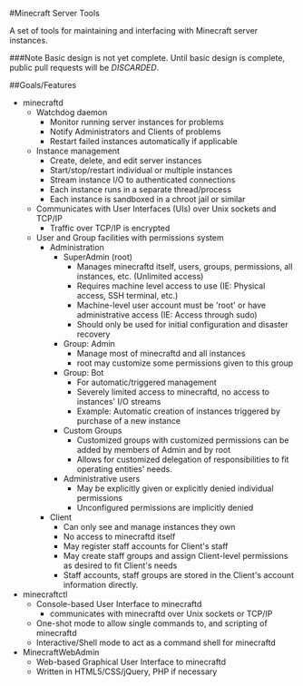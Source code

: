 #Minecraft Server Tools

A set of tools for maintaining and interfacing with Minecraft server instances.

###Note
Basic design is not yet complete. Until basic design is complete, public pull requests will be *DISCARDED*.

##Goals/Features

* minecraftd
  * Watchdog daemon
    * Monitor running server instances for problems
	* Notify Administrators and Clients of problems
	* Restart failed instances automatically if applicable
  * Instance management
	* Create, delete, and edit server instances
    * Start/stop/restart individual or multiple instances
	* Stream instance I/O to authenticated connections
	* Each instance runs in a separate thread/process
	* Each instance is sandboxed in a chroot jail or similar
  * Communicates with User Interfaces (UIs) over Unix sockets and TCP/IP
	* Traffic over TCP/IP is encrypted
  * User and Group facilities with permissions system
    * Administration
	  * SuperAdmin (root)
	    * Manages minecraftd itself, users, groups, permissions, all instances, etc. (Unlimited access)
		* Requires machine level access to use (IE: Physical access, SSH terminal, etc.)
		* Machine-level user account must be 'root' or have administrative access (IE: Access through sudo)
		* Should only be used for initial configuration and disaster recovery
	  * Group: Admin
	    * Manage most of minecraftd and all instances
		* root may customize some permissions given to this group
	  * Group: Bot
	    * For automatic/triggered management
	    * Severely limited access to minecraftd, no access to instances' I/O streams
	    * Example: Automatic creation of instances triggered by purchase of a new instance
	  * Custom Groups
	    * Customized groups with customized permissions can be added by members of Admin and by root
		* Allows for customized delegation of responsibilities to fit operating entities' needs.
	  * Administrative users
	    * May be explicitly given or explicitly denied individual permissions
		* Unconfigured permissions are implicitly denied
	* Client
	  * Can only see and manage instances they own
	  * No access to minecraftd itself
	  * May register staff accounts for Client's staff
	  * May create staff groups and assign Client-level permissions as desired to fit Client's needs
	  * Staff accounts, staff groups are stored in the Client's account information directly.
* minecraftctl
  * Console-based User Interface to minecraftd
    * communicates with minecraftd over Unix sockets or TCP/IP
  * One-shot mode to allow single commands to, and scripting of minecraftd
  * Interactive/Shell mode to act as a command shell for minecraftd
* MinecraftWebAdmin
  * Web-based Graphical User Interface to minecraftd
  * Written in HTML5/CSS/jQuery, PHP if necessary
  